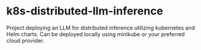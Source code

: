 # k8s-distributed-llm-inference

Project deploying an LLM for distributed inference utilizing kubernetes and Helm charts. Can be deployed locally using minikube or your preferred cloud provider.

